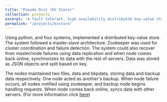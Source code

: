 ```yaml
---
title: "Pseudo Dist (KV Store)"
collection: projects
excerpt: "A fault tolerant, high availability distributed key-value store using python and zookeeper<br/>"
permalink: "/projects/kvstore"
---
```

Using python, and four systems, implemented a distributed key-value store. The system followed a master-slave architecture. Zookeeper was used for cluster coordination and failure detection. The system could also recover from master/node failures using data replication and when node comes back online, synchronizes its data with the rest of servers. Data was stored as JSON objects and split based on key.

The nodes maintained two files, data and bkpdata, storing data and backup data respectively. One node acted as another's backup. When node failure occurs, all nodes notified using zookeeper, and backup node begins handling requests. When node comes back online, syncs data with other servers. (For more information click [here](https://github.com/drholmie/PseudoDist/))
